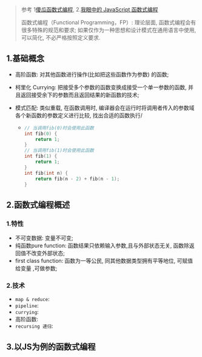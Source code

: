 > 参考 1[傻瓜函数式编程](https://github.com/justinyhuang/Functional-Programming-For-The-Rest-of-Us-Cn/blob/master/FunctionalProgrammingForTheRestOfUs.cn.md), 2.[我眼中的 JavaScript 函数式编程](http://taobaofed.org/blog/2017/03/16/javascript-functional-programing/)
>
> 函数式编程（Functional Programming，FP）: 理论层面, 函数式编程会有很多特殊的规范和要求; 如果仅作为一种思想和设计模式在通用语言中使用, 可以简化, 不必严格按照定义要求.

## 1.基础概念

- 高阶函数: 对其他函数进行操作(比如把这些函数作为参数) 的函数;

- 柯里化 Currying: 把接受多个参数的函数变换成接受一个单一参数的函数, 并且返回接受余下的参数而且返回结果的新函数的技术; 

- 模式匹配: 类似重载, 在函数调用时, 编译器会在运行时将调用者传入的参数域各个新函数的参数定义进行比较, 找出合适的函数执行/

  - ```c
    // 当调用fib(0)时会使用此函数
    int fib(0) {
        return 1;
    }
    // 当调用fib(1)时会使用此函数
    int fib(1) {
        return 1;
    }
    int fib(int n) {
        return fib(n - 2) + fib(n - 1);
    }
    ```

## 2.函数式编程概述

### 1.特性

- 不可变数据: 变量不可变;
- 纯函数pure function:  函数结果只依赖输入参数,且与外部状态无关, 函数除返回值不改变外部状态;
- first class function: 函数为一等公民, 同其他数据类型拥有平等地位, 可赋值给变量 ,可做参数;

### 2.技术

- `map & reduce`: 
- `pipeline`:
- `currying`:
- 高阶函数:
- `recursing 递归`:

## 3.以JS为例的函数式编程

